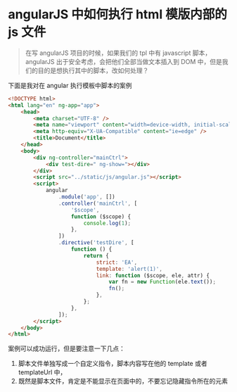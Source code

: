 <!-- Date: 2016-06-29 05:26 -->

# angularJS 中如何执行 html 模版内部的 js 文件

> 在写 angularJS 项目的时候，如果我们的 tpl 中有 javascript 脚本，angularJS 出于安全考虑，会把他们全部当做文本插入到 DOM 中，但是我们的目的是想执行其中的脚本，改如何处理？

下面是我对在 angular 执行模板中脚本的案例

```html
<!DOCTYPE html>
<html lang="en" ng-app="app">
    <head>
        <meta charset="UTF-8" />
        <meta name="viewport" content="width=device-width, initial-scale=1.0" />
        <meta http-equiv="X-UA-Compatible" content="ie=edge" />
        <title>Document</title>
    </head>
    <body>
        <div ng-controller="mainCtrl">
            <div test-dire=" ng-show="></div>
        </div>
        <script src="../static/js/angular.js"></script>
        <script>
            angular
                .module('app', [])
                .controller('mainCtrl', [
                    '$scope',
                    function ($scope) {
                        console.log(1);
                    },
                ])
                .directive('testDire', [
                    function () {
                        return {
                            strict: 'EA',
                            template: 'alert(1)',
                            link: function ($scope, ele, attr) {
                                var fn = new Function(ele.text());
                                fn();
                            },
                        };
                    },
                ]);
        </script>
    </body>
</html>
```

案例可以成功运行，但是要注意一下几点：

1.  脚本文件单独写成一个自定义指令，脚本内容写在他的 template 或者 templateUrl 中，
2.  既然是脚本文件，肯定是不能显示在页面中的，不要忘记隐藏指令所在的元素

